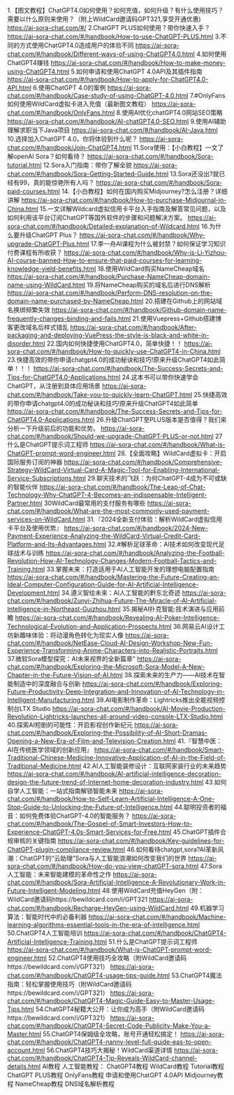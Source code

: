 1.【图文教程】ChatGPT4.0如何使用？如何充值，如何升级？有什么使用技巧？需要以什么原则来使用？（附上WildCard邀请码GPT321,享受开通优惠)
https://ai-sora-chat.com/#/
2.ChatGPT PLUS如何使用？带你快速入手？
https://ai-sora-chat.com/#/handbook/How-to-use-ChatGPT-PLUS.html
3.不同的方式使用ChatGPT4.0造成用户的体验不同
https://ai-sora-chat.com/#/handbook/Different-ways-of-using-ChatGPT4.0.html
4.如何使用ChatGPT4赚钱
https://ai-sora-chat.com/#/handbook/How-to-make-money-using-ChatGPT4.html
5.如何申请和使用ChatGPT 4.0API及其插件指南
https://ai-sora-chat.com/#/handbook/How-to-apply-for-ChatGPT4.0-API.html
6.使用ChatGPT 4.0的案例
https://ai-sora-chat.com/#/handbook/Case-study-of-using-ChatGPT-4.0.html
7.#OnlyFans 如何使用WildCard虚拟卡进入充值（最新图文教程）
https://ai-sora-chat.com/#/handbook/OnlyFans.html
8.使用AI优化chatGPT4.0网站SEO策略
https://ai-sora-chat.com/#/handbook/AI-chatGPT4.0-SEO.html
9.使用AI辅助理解求职当下Java项目
https://ai-sora-chat.com/#/handbook/AI-Java.html
10.选择加入ChatGPT 4.0，你将体验到什么呢？
https://ai-sora-chat.com/#/handbook/Join-ChatGPT4.html
11.Sora使用：【小白教程】一文了解openAI Sora？如何看待？
https://ai-sora-chat.com/#/handbook/Sora-tutorial.html
12.Sora入门指南：带你了解全貌
https://ai-sora-chat.com/#/handbook/Sora-Getting-Started-Guide.html
13.Sora还没出?就已经有99，真的能惊艳所有人吗？
https://ai-sora-chat.com/#/handbook/Sora-paid-courses.html
14.【小白教程】如何在国内购买Midjourney?怎么注册？详细讲解
https://ai-sora-chat.com/#/handbook/How-to-purchase-Midjournal-in-China.html
15.一文详解Wildcard虚拟信用卡平台入手指南及解答常见问题，以及如何利用该平台订阅ChatGPT等国外软件的步骤和问题解决方案。
https://ai-sora-chat.com/#/handbook/Detailed-explanation-of-Wildcard.html
16.为什么要升级ChatGPT Plus？
https://ai-sora-chat.com/#/handbook/Why-upgrade-ChatGPT-Plus.html
17.李一舟AI课程为什么被封禁？如何保证学习知识付费课程有所收获？
https://ai-sora-chat.com/#/handbook/Why-is-Li-Yizhou-AI-course-banned-How-to-ensure-that-paid-courses-for-learning-knowledge-yield-benefits.html
18.使用WildCard购买NameCheap域名
https://ai-sora-chat.com/#/handbook/Purchase-NameCheap-domain-name-using-WildCard.html
19.将NameCheap购买的域名后进行DNS解析
https://ai-sora-chat.com/#/handbook/Perform-DNS-resolution-on-the-domain-name-purchased-by-NameCheap.html
20.搭建在Github上的网站域名换绑频繁失效
https://ai-sora-chat.com/#/handbook/Github-domain-name-frequently-changes-binding-and-fails.html
21.使用Vuepress+Github搭建博客更改域名后样式错乱
https://ai-sora-chat.com/#/handbook/After-packaging-and-deploying-VuePress-the-style-is-black-and-white-in-disorder.html
22.国内如何快捷使用ChatGPT4.0，简单快捷！！
https://ai-sora-chat.com/#/handbook/How-to-quickly-use-ChatGPT4-in-China.html
23.快捷高效的带你申请chatgpt4.0的成功秘诀和技巧!原来升级ChatGPT4如此简单！！！
https://ai-sora-chat.com/#/handbook/The-Success-Secrets-and-Tips-for-ChatGPT4.0-Applications.html
24.这本书可以带你快速学会ChatGPT，从注册到具体应用场景
https://ai-sora-chat.com/#/handbook/Take-you-to-quickly-learn-ChatGPT.html
25.快捷高效的带你申请chatgpt4.0的成功秘诀和技巧!原来升级ChatGPT4如此简单
https://ai-sora-chat.com/#/handbook/The-Success-Secrets-and-Tips-for-ChatGPT4.0-Applications.html
26.升级ChatGPT至PLUS版本是否值得？我们来分析一下升级前后的功能和优势。
https://ai-sora-chat.com/#/handbook/Should-we-upgrade-ChatGPT-PLUS-or-not.html
27什么是ChatGPT提示词工程师
https://ai-sora-chat.com/#/handbook/What-is-ChatGPT-prompt-word-engineer.html
28.【全面攻略】WildCard虚拟卡：开启国际服务订阅的神器
https://ai-sora-chat.com/#/handbook/Comprehensive-Strategy-WildCard-Virtual-Card-A-Magic-Tool-for-Enabling-International-Service-Subscriptions.html
29.聊天技术的飞跃：为何ChatGPT-4成为不可或缺的智能伙伴
https://ai-sora-chat.com/#/handbook/The-Leap-of-Chat-Technology-Why-ChatGPT-4-Becomes-an-indispensable-Intelligent-Partner.html
30WildCard最常用的支付服务有哪些
https://ai-sora-chat.com/#/handbook/What-are-the-most-commonly-used-payment-services-on-WildCard.html
31.『2024全新支付体验：解析WildCard虚拟信用卡平台及使用优势』
https://ai-sora-chat.com/#/handbook/2024-New-Payment-Experience-Analyzing-the-WildCard-Virtual-Credit-Card-Platform-and-Its-Advantages.html
32.#解析足球革命：AI技术如何改变现代足球战术与训练
https://ai-sora-chat.com/#/handbook/Analyzing-the-Football-Revolution-How-AI-Technology-Changes-Modern-Football-Tactics-and-Training.html
33.掌握未来：打造适用于AI人工智能开发的理想电脑配置指南
https://ai-sora-chat.com/#/handbook/Mastering-the-Future-Creating-an-Ideal-Computer-Configuration-Guide-for-AI-Artificial-Intelligence-Development.html
34.遵义智绘未来：AI人工智能的黔东北奇迹
https://ai-sora-chat.com/#/handbook/Zunyi-Zhihua-Future-The-Miracle-of-AI-Artificial-Intelligence-in-Northeast-Guizhou.html
35.揭秘AI扑克智能:技术演进与应用前瞻
https://ai-sora-chat.com/#/handbook/Revealing-AI-Poker-Intelligence-Technological-Evolution-and-Application-Prospects.html
36.网易云AI设计工坊新趣味体验：将动漫角色转化为现实人像
https://ai-sora-chat.com/#/handbook/NetEase-Cloud-AI-Design-Workshop-New-Fun-Experience-Transforming-Anime-Characters-into-Realistic-Portraits.html
37.微软Sora模型探究：AI未来视界的全新篇章"
https://ai-sora-chat.com/#/handbook/Exploring-the-Microsoft-Sora-Model-A-New-Chapter-in-the-Future-Vision-of-AI.html
38.探索未来的生产力——AI技术在智能制造中的深度融合与创新
https://ai-sora-chat.com/#/handbook/Exploring-Future-Productivity-Deep-Integration-and-Innovation-of-AI-Technology-in-Intelligent-Manufacturing.html
39.AI电影制作革命：Lightricks推出全能视频控制台LTX Studio
https://ai-sora-chat.com/#/handbook/AI-Movie-Production-Revolution-Lightricks-launches-all-around-video-console-LTX-Studio.html
40.探索AI短剧的可能性：开启影视创作新纪元
https://ai-sora-chat.com/#/handbook/Exploring-the-Possibility-of-AI-Short-Dramas-Opening-a-New-Era-of-Film-and-Television-Creation.html
41.『智慧中医：AI在传统医学领域的创新应用』
https://ai-sora-chat.com/#/handbook/Smart-Traditional-Chinese-Medicine-Innovative-Application-of-AI-in-the-Field-of-Traditional-Medicine.html
42.AI人工智能装修设计：互联网家装行业的未来趋势
https://ai-sora-chat.com/#/handbook/AI-artificial-intelligence-decoration-design-the-future-trend-of-Internet-home-decoration-industry.html
43.如何自学人工智能：一站式指南解锁智能未来
https://ai-sora-chat.com/#/handbook/How-to-Self-Learn-Artificial-Intelligence-A-One-Stop-Guide-to-Unlocking-the-Future-of-Intelligence.html
44.聪明投资者的福音：如何免费体验ChatGPT-4.0的智能服务？
https://ai-sora-chat.com/#/handbook/The-Gospel-of-Smart-Investors-How-to-Experience-ChatGPT-4.0s-Smart-Services-for-Free.html
45.ChatGPT插件合规审核的关键指南
https://ai-sora-chat.com/#/handbook/Key-guidelines-for-ChatGPT-plugin-compliance-review.html
46.如何看待chatgpt,sora?AI革新风潮：ChatGPT的“云助理”Sora与人工智能浪潮如何改变我们的世界
https://ai-sora-chat.com/#/handbook/How-do-you-view-chatGPT-sora.html
47.Sora人工智能：未来智能建模的革命性之作
https://ai-sora-chat.com/#/handbook/Sora-Artificial-Intelligence-A-Revolutionary-Work-in-Future-Intelligent-Modeling.html
48.使用WildCard充值HeyGen（附：WildCard邀请码https://bewildcard.com/i/GPT321
https://ai-sora-chat.com/#/handbook/Recharge-HeyGen-using-WildCard.html
49.机器学习算法：智能时代中的必备利器
https://ai-sora-chat.com/#/handbook/Machine-learning-algorithms-essential-tools-in-the-era-of-intelligence.html
50.ChatGPT4人工智能培训
https://ai-sora-chat.com/#/handbook/ChatGPT4-Artificial-Intelligence-Training.html
51.什么是ChatGPT提示词工程师
https://ai-sora-chat.com/#/handbook/What-is-ChatGPT-prompt-word-engineer.html
52.ChatGPT4使用技巧全攻略（附WildCard邀请码https://bewildcard.com/i/GPT321）
https://ai-sora-chat.com/#/handbook/ChatGPT4-usage-tips-guide.html
53.ChatGPT4魔法指南：轻松掌握使用技巧（附WildCard邀请码https://bewildcard.com/i/GPT321）
https://ai-sora-chat.com/#/handbook/ChatGPT4-Magic-Guide-Easy-to-Master-Usage-Tips.html
54.ChatGPT4秘籍大公开：让你成为高手（附WildCard邀请码https://bewildcard.com/i/GPT321）
https://ai-sora-chat.com/#/handbook/ChatGPT4-Secret-Code-Publicity-Make-You-a-Master.html
55.ChatGPT4保姆级全攻略，账号开通轻松搞定！
https://ai-sora-chat.com/#/handbook/ChatGPT4-nanny-level-full-guide-eas-to-open-account.html
56.ChatGPT4技巧大揭秘！WildCard渠道详情
https://ai-sora-chat.com/#/handbook/ChatGPT4-Tip-Reveals-WildCard-channel-details.html
AI教程
人工智能教程：
ChatGPT4教程
WildCard教程
Tutorial教程
ChatGPT PLUS教程
OnlyFans教程
申请和使用ChatGPT 4.0API
Midjourney教程
NameCheap教程
DNS域名解析教程
